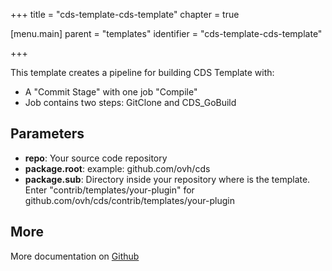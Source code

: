 +++
title = "cds-template-cds-template"
chapter = true

[menu.main]
parent = "templates"
identifier = "cds-template-cds-template"

+++


This template creates a pipeline for building CDS Template with:

- A "Commit Stage" with one job "Compile"
- Job contains two steps: GitClone and CDS_GoBuild


## Parameters

* **repo**: Your source code repository
* **package.root**: example: github.com/ovh/cds
* **package.sub**: Directory inside your repository where is the template.
Enter "contrib/templates/your-plugin" for github.com/ovh/cds/contrib/templates/your-plugin
			


## More

More documentation on [Github](https://github.com/ovh/cds/tree/master/contrib/templates/cds-template-cds-template/README.md)


